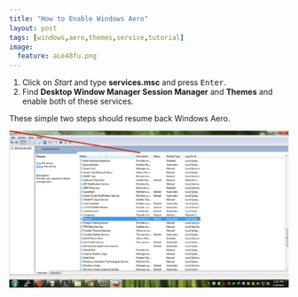 ```yaml
---
title: "How to Enable Windows Aero"
layout: post
tags: [windows,aero,themes,service,tutorial]
image:
  feature: aLe48fu.png
---
```


1. Click on <em>Start</em> and type <strong>services.msc</strong> and press <kbd>Enter</kbd>.
2. Find <strong>Desktop Window Manager Session Manager</strong> and <strong>Themes</strong> and enable both of these services.

These simple two steps should resume back Windows Aero.

![Windows Aero re-enabled](/images/aLe48fu.png)
